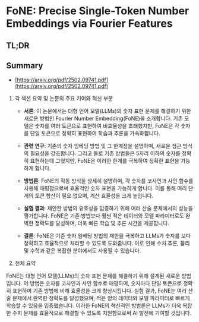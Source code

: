 # FoNE: Precise Single-Token Number Embeddings via Fourier Features
## TL;DR
## Summary
- [https://arxiv.org/pdf/2502.09741.pdf](https://arxiv.org/pdf/2502.09741.pdf)

1. 각 섹션 요약 및 논문의 주요 기여와 혁신 부분

   - **서론**: 이 논문에서는 대형 언어 모델(LLMs)의 숫자 표현 문제를 해결하기 위한 새로운 방법인 Fourier Number Embedding(FoNE)을 소개합니다. 기존 모델은 숫자를 여러 토큰으로 표현하여 비효율성을 초래했지만, FoNE은 각 숫자를 단일 토큰으로 정확히 표현하여 학습과 추론을 가속화합니다.

   - **관련 연구**: 기존의 숫자 임베딩 방법 및 그 한계점을 설명하며, 새로운 접근 방식의 필요성을 강조합니다. 그리고 들로 기존 방법들은 5자리 이하의 숫자를 정확히 표현하는데 그쳤지만, FoNE은 이러한 한계를 극복하여 정확한 표현을 가능하게 합니다.

   - **방법론**: FoNE의 작동 방식을 상세히 설명하며, 각 숫자를 코사인과 사인 함수를 사용해 매핑함으로써 효율적인 숫자 표현을 가능하게 합니다. 이를 통해 여러 단계의 토큰 합산이 필요 없으며, 계산 효율성을 크게 높입니다.

   - **실험 결과**: 제안한 방법의 유효성을 입증하기 위해 여러 산술 문제에서의 성능을 평가합니다. FoNE은 기존 방법보다 훨씬 적은 데이터와 모델 파라미터로도 완벽한 정확도를 달성하며, 더욱 빠른 학습 및 추론 시간을 제공합니다.

   - **결론**: FoNE은 기존 숫자 임베딩 방법의 제한을 극복하고 LLMs가 숫자를 보다 정확하고 효율적으로 처리할 수 있도록 도와줍니다. 이로 인해 수치 추론, 물리 및 수학과 같은 복잡한 분야에서도 사용될 수 있습니다.

2. 전체 요약

FoNE는 대형 언어 모델(LLMs)의 숫자 표현 문제를 해결하기 위해 설계된 새로운 방법입니다. 이 방법은 숫자를 코사인과 사인 함수로 매핑하여, 숫자마다 단일 토큰으로 정확히 표현하며 기존 방법에 비해 효율성을 크게 향상시킵니다. 실험 결과, FoNE는 여러 산술 문제에서 완벽한 정확도를 달성했으며, 적은 양의 데이터와 모델 파라미터로 빠르게 학습할 수 있음을 입증했습니다. 이러한 FoNE의 혁신적인 방법론은 LLMs가 더욱 복잡한 수치 문제를 효율적으로 해결할 수 있도록 지원함으로써 AI 발전에 기여할 것입니다.